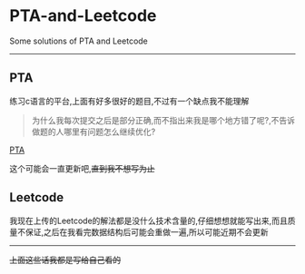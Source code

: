 # PTA-and-Leetcode

Some solutions of PTA and Leetcode

---

## PTA

练习c语言的平台,上面有好多很好的题目,不过有一个缺点我不能理解
>为什么我每次提交之后是部分正确,而不指出来我是哪个地方错了呢?,不告诉做题的人哪里有问题怎么继续优化?

[PTA](https://pintia.cn/)

这个可能会一直更新吧,~~直到我不想写为止~~

## Leetcode

我现在上传的Leetcode的解法都是没什么技术含量的,仔细想想就能写出来,而且质量不保证,之后在我看完数据结构后可能会重做一遍,所以可能近期不会更新

---

~~上面这些话我都是写给自己看的~~